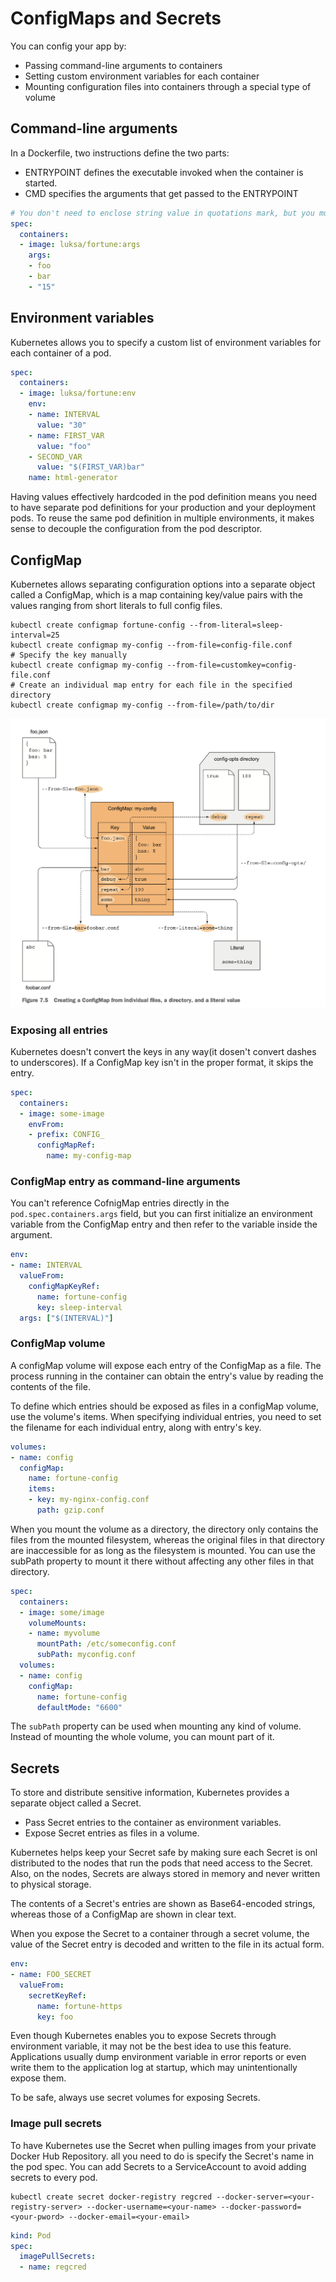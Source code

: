 # ConfigMaps and Secrets

You can config your app by:

* Passing command-line arguments to containers
* Setting custom environment variables for each container
* Mounting configuration files into containers through a special type of volume

## Command-line arguments

In a Dockerfile, two instructions define the two parts:

* ENTRYPOINT defines the executable invoked when the container is started.
* CMD specifies the arguments that get passed to the ENTRYPOINT

```yaml
# You don't need to enclose string value in quotations mark, but you must enclose numbers
spec:
  containers:
  - image: luksa/fortune:args
    args:
    - foo
    - bar
    - "15"
```

## Environment variables

Kubernetes allows you to specify a custom list of environment variables for each
container of a pod.

```yaml
spec:
  containers:
  - image: luksa/fortune:env
    env:
    - name: INTERVAL
      value: "30"
    - name: FIRST_VAR
      value: "foo"
    - SECOND_VAR
      value: "$(FIRST_VAR)bar"
    name: html-generator
```

Having values effectively hardcoded in the pod definition means you need to have
separate pod definitions for your production and your deployment pods. To reuse
the same pod definition in multiple environments, it makes sense to decouple the
configuration from the pod descriptor.

## ConfigMap

Kubernetes allows separating configuration options into a separate object called
a ConfigMap, which is a map containing key/value pairs with the values ranging
from short literals to full config files.

```shell
kubectl create configmap fortune-config --from-literal=sleep-interval=25
kubectl create configmap my-config --from-file=config-file.conf
# Specify the key manually
kubectl create configmap my-config --from-file=customkey=config-file.conf
# Create an individual map entry for each file in the specified directory
kubectl create configmap my-config --from-file=/path/to/dir
```

![ConfigMap from different sources](./images/configmap.png)

### Exposing all entries

Kubernetes doesn't convert the keys in any way(it dosen't convert dashes to
underscores). If a ConfigMap key isn't in the proper format, it skips the entry.

```yaml
spec:
  containers:
  - image: some-image
    envFrom:
    - prefix: CONFIG_
      configMapRef:
        name: my-config-map
```

### ConfigMap entry as command-line arguments

You can't reference CofnigMap entries directly in the `pod.spec.containers.args`
field, but you can first initialize an environment variable from the ConfigMap
entry and then refer to the variable inside the argument.

```yaml
env:
- name: INTERVAL
  valueFrom:
    configMapKeyRef:
      name: fortune-config
      key: sleep-interval
  args: ["$(INTERVAL)"]
```

### ConfigMap volume

A configMap volume will expose each entry of the ConfigMap as a file. The
process running in the container can obtain the entry's value by reading the
contents of the file.

To define which entries should be exposed as files in a configMap volume, use
the volume's items. When specifying individual entries, you need to set the
filename for each individual entry, along with entry's key.

```yaml
volumes:
- name: config
  configMap:
    name: fortune-config
    items:
    - key: my-nginx-config.conf
      path: gzip.conf
```

When you mount the volume as a directory, the directory only contains the files
from the mounted filesystem, whereas the original files in that directory are
inaccessible for as long as the filesystem is mounted. You can use the subPath
property to mount it there without affecting any other files in that directory.

```yaml
spec:
  containers:
  - image: some/image
    volumeMounts:
    - name: myvolume
      mountPath: /etc/someconfig.conf
      subPath: myconfig.conf
  volumes:
  - name: config
    configMap:
      name: fortune-config
      defaultMode: "6600"
```

The `subPath` property can be used when mounting any kind of volume. Instead of
mounting the whole volume, you can mount part of it.

## Secrets

To store and distribute sensitive information, Kubernetes provides a separate
object called a Secret.

* Pass Secret entries to the container as environment variables.
* Expose Secret entries as files in a volume.

Kubernetes helps keep your Secret safe by making sure each Secret is onl
distributed to the nodes that run the pods that need access to the Secret. Also,
on the nodes, Secrets are always stored in memory and never written to physical
storage.

The contents of a Secret's entries are shown as Base64-encoded strings, whereas
those of a ConfigMap are shown in clear text.

When you expose the Secret to a container through a secret volume, the value of
the Secret entry is decoded and written to the file in its actual form.

```yaml
env:
- name: FOO_SECRET
  valueFrom:
    secretKeyRef:
      name: fortune-https
      key: foo
```

Even though Kubernetes enables you to expose Secrets through environment
variable, it may not be the best idea to use this feature. Applications usually
dump environment variable in error reports or even write them to the application
log at startup, which may unintentionally expose them.

To be safe, always use secret volumes for exposing Secrets.

### Image pull secrets

To have Kubernetes use the Secret when pulling images from your private Docker
Hub Repository. all you need to do is specify the Secret's name in the pod spec.
You can add Secrets to a ServiceAccount to avoid adding secrets to every pod.

```shell
kubectl create secret docker-registry regcred --docker-server=<your-registry-server> --docker-username=<your-name> --docker-password=<your-pword> --docker-email=<your-email>
```

```yaml
kind: Pod
spec:
  imagePullSecrets:
  - name: regcred
```
